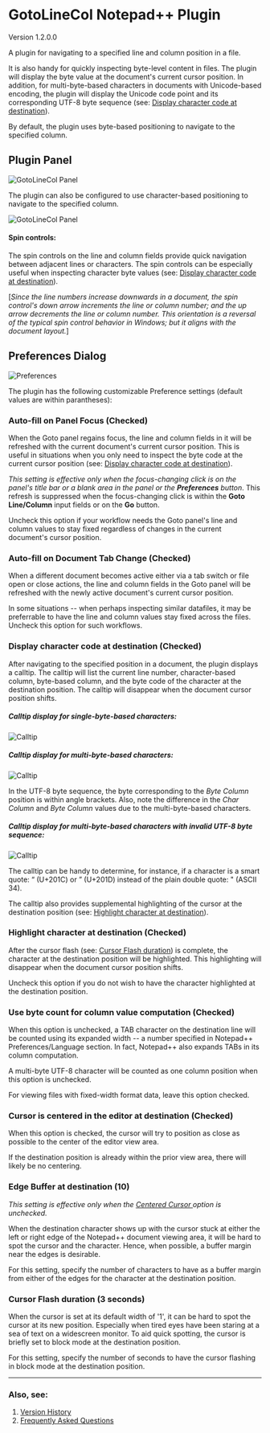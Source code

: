 # GotoLineCol Notepad++ Plugin 
Version 1.2.0.0

A plugin for navigating to a specified line and column position in a file.

It is also handy for quickly inspecting byte-level content in files. The plugin will display the byte value at the document's current cursor position. In addition, for multi-byte-based characters in documents with Unicode-based encoding, the plugin will display the Unicode code point and its corresponding UTF-8 byte sequence (see: <a href="#display-character-code-at-destination-checked">Display character code at destination</a>).

By default, the plugin uses byte-based positioning to navigate to the specified column.

## Plugin Panel

![GotoLineCol Panel](https://raw.githubusercontent.com/shriprem/Goto-Line-Col-NPP-Plugin/master/images/PanelBytePos.png)

The plugin can also be configured to use character-based positioning to navigate to the specified column.

![GotoLineCol Panel](https://raw.githubusercontent.com/shriprem/Goto-Line-Col-NPP-Plugin/master/images/PanelCharPos.png)

#### Spin controls:
The spin controls on the line and column fields provide quick navigation between adjacent lines or characters. The spin controls can be especially useful when inspecting character byte values (see: <a href="#display-character-code-at-destination-checked">Display character code at destination</a>).

[*Since the line numbers increase downwards in a document, the spin control's down arrow increments the line or column number; and the up arrow decrements the line or column number. This orientation is a reversal of the typical spin control behavior in Windows; but it aligns with the document layout.*]


## Preferences Dialog

![Preferences](https://raw.githubusercontent.com/shriprem/Goto-Line-Col-NPP-Plugin/master/images/Preferencesv1.1.png)

The plugin has the following customizable Preference settings (default values are within parantheses):

### Auto-fill on Panel Focus (Checked)
When the Goto panel regains focus, the line and column fields in it will be refreshed with the current document's current cursor position. This is useful in situations when you only need to inspect the byte code at the current cursor position (see: <a href="#display-character-code-at-destination-checked">Display character code at destination</a>).

*This setting is effective only when the focus-changing click is on the panel's title bar or a blank area in the panel or the **Preferences** button*. This refresh is suppressed when the focus-changing click is within the **Goto Line/Column** input fields or on the **Go** button.

Uncheck this option if your workflow needs the Goto panel's line and column values to stay fixed regardless of changes in the current document's cursor position.

### Auto-fill on Document Tab Change (Checked)
When a different document becomes active either via a tab switch or file open or close actions, the line and column fields in the Goto panel will be refreshed with the newly active document's current cursor position.

In some situations -- when perhaps inspecting similar datafiles, it may be preferrable to have the line and column values stay fixed across the files. Uncheck this option for such workflows.

### Display character code at destination (Checked)
After navigating to the specified position in a document, the plugin displays a calltip. The calltip will list the current line number, character-based column, byte-based column, and the byte code of the character at the destination position. The calltip will disappear when the document cursor position shifts.
##### Calltip display for single-byte-based characters:
![Calltip](https://raw.githubusercontent.com/shriprem/Goto-Line-Col-NPP-Plugin/master/images/CalltipANSI.png)

##### Calltip display for multi-byte-based characters:
![Calltip](https://raw.githubusercontent.com/shriprem/Goto-Line-Col-NPP-Plugin/master/images/CalltipValidUTF-8.png)

In the UTF-8 byte sequence, the byte corresponding to the *Byte Column* position is within angle brackets. Also, note the difference in the *Char Column* and *Byte Column* values due to the multi-byte-based characters.

##### Calltip display for multi-byte-based characters with invalid UTF-8 byte sequence:
![Calltip](https://raw.githubusercontent.com/shriprem/Goto-Line-Col-NPP-Plugin/master/images/CalltipInvalidUTF-8.png)

The calltip can be handy to determine, for instance, if a character is a smart quote: “ (U+201C) or ” (U+201D) instead of the plain double quote: " (ASCII 34).

The calltip also provides supplemental highlighting of the cursor at the destination position (see: <a href="#highlight-character-at-destination-checked">Highlight character at destination</a>).

### Highlight character at destination (Checked)
After the cursor flash (see: <a href="#cursor-flash-duration-3-seconds">Cursor Flash duration</a>) is complete, the character at the destination position will be highlighted. This highlighting will disappear when the document cursor position shifts.

Uncheck this option if you do not wish to have the character highlighted at the destination position.

### Use byte count for column value computation (Checked)
When this option is unchecked, a TAB character on the destination line will be counted using its expanded width -- a number specified in Notepad++ Preferences/Language section. In fact, Notepad++ also expands TABs in its column computation.

A multi-byte UTF-8 character will be counted as one column position when this option is unchecked.

For viewing files with fixed-width format data, leave this option checked.

### Cursor is centered in the editor at destination (Checked)
When this option is checked, the cursor will try to position as close as possible to the center of the editor view area.

If the destination position is already within the prior view area, there will likely be no centering.

### Edge Buffer at destination (10)
*This setting is effective only when the <a href="#cursor-is-centered-in-the-editor-at-destination-checked">Centered Cursor </a> option is unchecked.*

When the destination character shows up with the cursor stuck at either the left or right edge of the Notepad++ document viewing area, it will be hard to spot the cursor and the character. Hence, when possible, a buffer margin near the edges is desirable.

For this setting, specify the number of characters to have as a buffer margin from either of the edges for the character at the destination position.

### Cursor Flash duration (3 seconds)
When the cursor is set at its default width of '1', it can be hard to spot the cursor at its new position. Especially when tired eyes have been staring at a sea of text on a widescreen monitor. To aid quick spotting, the cursor is briefly set to block mode at the destination position.

For this setting, specify the number of seconds to have the cursor flashing in block mode at the destination position.

---
### Also, see:
1. <a href="https://github.com/shriprem/Goto-Line-Col-NPP-Plugin/blob/master/VersionHistory.md">Version History</a>
2. <a href="https://github.com/shriprem/Goto-Line-Col-NPP-Plugin/blob/master/FAQs.md">Frequently Asked Questions</a>
